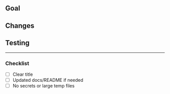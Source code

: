 ## Goal
<!-- Purpose of this PR -->

## Changes
<!-- What was changed -->

## Testing
<!-- How tested -->

---

### Checklist
- [ ] Clear title
- [ ] Updated docs/README if needed
- [ ] No secrets or large temp files